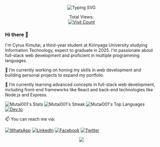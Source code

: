 <p align="center">
  <img src="https://readme-typing-svg.demolab.com?font=Fira+Code&weight=500&size=32&duration=2500&pause=500&center=true&vCenter=true&width=435&lines=Hello,+I'm+Cyrus+Kimutai!;Welcome+to+my+GitHub+Profile!;Full-Stack+Web+Developer;IT+Student+at+Kirinyaga+University" alt="Typing SVG" />
</p>
<p align="center">
  Total Views: <br/>
  <a href="https://visitcount.itsvg.in">
    <img src="https://visitcount.itsvg.in/api?id=Mutai001&label=1009&color=1&icon=0&pretty=false" alt="Visit Count" />
  </a>
</p>

### Hi there 👋

I'm Cyrus Kimutai, a third-year student at Kirinyaga University studying Information Technology, expect to graduate in 2025. I'm passionate about full-stack web development and proficient in multiple programming languages.

🔭 I’m currently working on honing my skills in web development and building personal projects to expand my portfolio.

🌱 I’m currently learning advanced concepts in full-stack web development, including front-end frameworks like React and back-end technologies like Node.js and Express.



![Mutai001's Stats](https://github-readme-stats.vercel.app/api?username=Mutai001&theme=tokyonight&show_icons=true&hide_border=true&count_private=true)
![Mutai001's Streak](https://github-readme-streak-stats.herokuapp.com/?user=Mutai001&theme=tokyonight&hide_border=true)
![Mutai001's Top Languages](https://github-readme-stats.vercel.app/api/top-langs/?username=Mutai001&theme=tokyonight&show_icons=true&hide_border=true&layout=compact)
[![Dev.to](https://github-readme-stats.vercel.app/api/pin/?username=thepracticaldev&repo=dev.to)]([https://github.com/thepracticaldev/dev.to](https://github-readme-stats.vercel.app/api/pin/?username=Mutai001&repo=dev.to))

📫 You can reach me via:

[![WhatsApp](https://img.shields.io/badge/WhatsApp-25D366?style=for-the-badge&logo=whatsapp&logoColor=white)](https://wa.me/254707071440?text=Hello%2C%20Cyrus%20are%20you%20available%20for%20a%20talk%20now%3F)
[![LinkedIn](https://img.shields.io/badge/LinkedIn-0077B5?style=for-the-badge&logo=linkedin&logoColor=white)](https://www.linkedin.com/in/cyrus-omusee-b38382258/)
[![Facebook](https://img.shields.io/badge/Facebook-1877F2?style=for-the-badge&logo=facebook&logoColor=white)](https://www.facebook.com/profile.php?id=100089002852823)
[![Twitter](https://img.shields.io/badge/Twitter-1DA1F2?style=for-the-badge&logo=twitter&logoColor=white)](https://twitter.com/AlltecMuta32069)



<p align="center">
  <img src="https://capsule-render.vercel.app/api?type=waving&color=gradient&height=100&section=footer"/>
</p>
